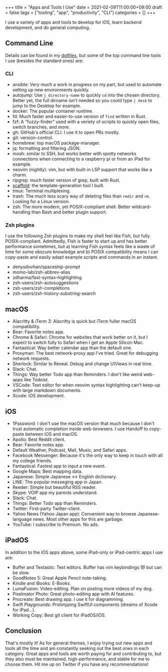 +++
title = "Apps and Tools I Use"
date = 2021-02-09T11:00:00+09:00
draft = false 
tags = ["tooling", "app", "productivity", "CLI"]
categories = []
+++

I use a variety of apps and tools to develop for iOS, learn backend development, and do general computing. 

## Command Line

Details can be found in my [dotfiles](https://github.com/yhkaplan/dotfiles), but some of the top command line tools I use (besides the standard ones) are:

### CLI

- ansible: Very much a work in progress on my part, but used to automate setting up new environments quickly.
- autojump: Use `j directory-name` to quickly `cd` into the chosen directory. Better yet, the full dirname isn't needed so you could type `j desk` to jump to the Desktop for example.
- docker: The popular container runtime.
- fd: Much faster and easier-to-use version of `find` written in Rust.
- fzf: A "fuzzy-finder" used with a veriety of scripts to quickly open files, switch branches, and more.
- gh: GitHub's official CLI. I use it to open PRs mostly.
- git: version-control.
- homebrew: top macOS package-manager.
- jq: formatting and filtering JSON.
- mosh: similar to SSH, but works better with spotty networks connections when connecting to a raspberry pi or from an iPad for example.
- neovim (nightly): vim, but with built-in LSP support that works like a charm.
- ripgrep: much faster version of grep, built with Rust.
- [scaffold](https://github.com/yhkaplan/scaffold): the template-generation tool I built.
- tmux: Terminal multiplexing.
- trash: The much less scary way of deleting files than `rmdir` and `rm`. Looking for a Linux version.
- zsh: The more modern, yet POSIX-compliant shell. Better wildcard-handling than Bash and better plugin support.

### Zsh plugins

I use the following Zsh plugins to make my shell feel like Fish, but fully POSIX-compliant. Admittedly, Fish is faster to start up and has better performance sometimes, but a) learning Fish syntax feels like a waste of time for some obscure knowledge and b) POSIX compatibility means I can copy-paste and easily adapt example scripts and commands in an instant.

- denysdovhan/spaceship-prompt
- momo-lab/zsh-abbrev-alias
- zdharma/fast-syntax-highlighting
- zsh-users/zsh-autosuggestions
- zsh-users/zsh-completions
- zsh-users/zsh-history-substring-search

## macOS

- Alacritty & iTerm 3: Alacritty is quick but iTerm fuller macOS compatibility.
- Bear: Favorite notes app.
- Chrome & Safari: Chrome for websites that work better on it, but I expect to switch fully to Safari when I get an Apple Silicon Mac.
- Fantastical: Way better calendar app than the default one.
- Proxyman: The best network-proxy app I've tried. Great for debugging network requests.
- Sherlock: Similar to Reveal. Debug and change UIViews in real time.
- Slack: Chat.
- Things: Way better Todo app than Reminders. I don't like weird web-apps like Todoist.
- VSCode: Text editor for when neovim syntax highlighting can't keep-up with large markdown documents.
- Xcode: iOS development.

## iOS

- 1Password: I don't use the macOS version that much because I don't trust automatic completion inside web-browsers. I use Handoff to copy-paste between iOS and macOS.
- Apollo: Best Reddit client.
- Bear: Favorite notes app.
- Default Weather, Podcast, Mail, Music, and Safari apps.
- Facebook Messenger: Because it's the only way to keep in touch with all my college friends.
- Fantastical: Fastest app to input a new event.
- Google Maps: Best mapping data.
- Japanese: Simple Japanese <-> English dictionary.
- LINE: The popular messeging app in Japan.
- Reeder: Simple but beautiful RSS reader.
- Skype: VOIP app my parents understand. 
- Slack: Chat.
- Things: Better Todo app than Reminders.
- Twitter: First-party Twitter-client.
- Yahoo News (Yahoo Japan app): Convenient way to browse Japanese-language news. Most other apps for this are garbage.
- YouTube: I subscribe to Premium. No ads.

## iPadOS

In addition to the iOS apps above, some iPad-only or iPad-centric apps I use are:

- Buffer and Textastic: Text editors. Buffer has vim keybindings 😻 but can be slow.
- GoodNotes 5: Great Apple Pencil note-taking.
- Kindle and iBooks: E-Books.
- LumaFusion: Video-editing. Plan on posting more videos of my dog.
- Pixelmator Photo: Great photo-editing app with AI features.
- Procreate: Best drawing app. I use it for diagramming.
- Swift Playgrounds: Prototyping SwiftUI components (dreams of Xcode for iPad...).
- Working Copy: Best git client for iPadOS/iOS.

## Conclusion

That's mostly it! As for general themes, I enjoy trying out new apps and tools all the time and am constantly seeking out the best ones in each category. Great apps and tools are worth paying for and contributing to, but they also must be maintained, high-performance, and stable for me to choose them. Hit me up on Twitter if you have any recommendations!